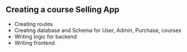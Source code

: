 ## Creating a course Selling App

- Creating routes
- Creating database and Schema for User, Admin, Purchase, courses
- Writing logic for backend
- Writing frontend
